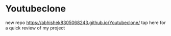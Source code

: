 # Youtubeclone
new repo
https://abhishek8305068243.github.io/Youtubeclone/ tap here for a quick review of my project
